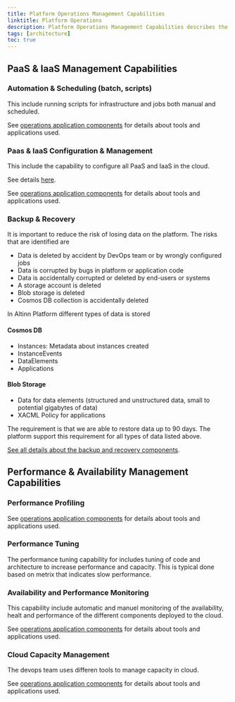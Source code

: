 ```yaml
---
title: Platform Operations Management Capabilities
linktitle: Platform Operations
description: Platform Operations Management Capabilities describes the capabilities needed to operate the platform. 
tags: [architecture]
toc: true
---
```


## PaaS & IaaS Management Capabilities

### Automation & Scheduling (batch, scripts)

This include running scripts for infrastructure and jobs both manual and scheduled.

See [operations application components](../../../components/application/nonsolutionspecific/operations/) for details about tools and applications used. 

### Paas & IaaS Configuration & Management

This include the capability to configure all PaaS and IaaS in the cloud.

See details [here](paasandiaasconfiguration).

See [operations application components](../../../components/application/nonsolutionspecific/operations/) for details about tools and applications used. 

### Backup & Recovery

It is important to reduce the risk of losing data on the platform. The risks that are identified are

- Data is deleted by accident by DevOps team or by wrongly configured jobs
- Data is corrupted by bugs in platform or application code
- Data is accidentally corrupted or deleted by end-users or systems
- A storage account is deleted
- Blob storage is deleted
- Cosmos DB collection is accidentally deleted

In Altinn Platform different types of data is stored

#### Cosmos DB

- Instances: Metadata about instances created
- InstanceEvents
- DataElements
- Applications


#### Blob Storage

- Data for data elements (structured and unstructured data, small to potential gigabytes of data)
- XACML Policy for applications

The requirement is that we are able to restore data up to 90 days. 
The platform support this requirement for all types of data listed above. 

[See all details about the backup and recovery components](../../../components/application/nonsolutionspecific/operations/backupandrecovery/).


## Performance & Availability Management Capabilities

### Performance Profiling

See [operations application components](../../../components/application/nonsolutionspecific/operations/) for details about tools and applications used. 

### Performance Tuning
The performance tuning capability for includes tuning of code and architecture to increase performance and capacity.
This is typical done based on metrix that indicates slow performance.

### Availability and Performance Monitoring
This capability include automatic and manuel monitoring of the availability, healt and performance of the different components deployed to the cloud. 

See [operations application components](../../../components/application/nonsolutionspecific/operations/) for details about tools and applications used. 

### Cloud Capacity Management
The devops team uses differen tools to manage capacity in cloud.

See [operations application components](../../../components/application/nonsolutionspecific/operations/) for details about tools and applications used.
